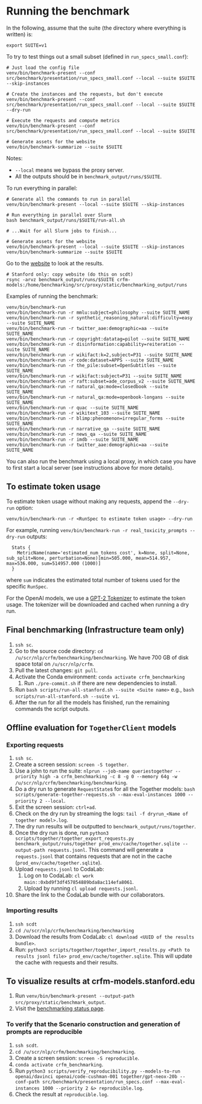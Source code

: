# Running the benchmark

In the following, assume that the suite (the directory where everything is written) is:

    export SUITE=v1

To try to test things out a small subset (defined in `run_specs_small.conf`):

    # Just load the config file
    venv/bin/benchmark-present --conf src/benchmark/presentation/run_specs_small.conf --local --suite $SUITE --skip-instances

    # Create the instances and the requests, but don't execute
    venv/bin/benchmark-present --conf src/benchmark/presentation/run_specs_small.conf --local --suite $SUITE --dry-run

    # Execute the requests and compute metrics
    venv/bin/benchmark-present --conf src/benchmark/presentation/run_specs_small.conf --local --suite $SUITE

    # Generate assets for the website
    venv/bin/benchmark-summarize --suite $SUITE

Notes:
- `--local` means we bypass the proxy server.
- All the outputs should be in `benchmark_output/runs/$SUITE`.

To run everything in parallel:

    # Generate all the commands to run in parallel
    venv/bin/benchmark-present --local --suite $SUITE --skip-instances

    # Run everything in parallel over Slurm
    bash benchmark_output/runs/$SUITE/run-all.sh

    # ...Wait for all Slurm jobs to finish...

    # Generate assets for the website
    venv/bin/benchmark-present --local --suite $SUITE --skip-instances
    venv/bin/benchmark-summarize --suite $SUITE

Go to the [website](http://localhost:1959/static/benchmarking.html) to look at the results.

    # Stanford only: copy website (do this on scdt)
    rsync -arvz benchmark_output/runs/$SUITE crfm-models:/home/benchmarking/src/proxy/static/benchmarking_output/runs

Examples of running the benchmark:

    venv/bin/benchmark-run
    venv/bin/benchmark-run -r mmlu:subject=philosophy --suite SUITE_NAME
    venv/bin/benchmark-run -r synthetic_reasoning_natural:difficulty=easy --suite SUITE_NAME
    venv/bin/benchmark-run -r twitter_aae:demographic=aa --suite SUITE_NAME
    venv/bin/benchmark-run -r copyright:datatag=pilot --suite SUITE_NAME
    venv/bin/benchmark-run -r disinformation:capability=reiteration --suite SUITE_NAME
    venv/bin/benchmark-run -r wikifact:k=2,subject=P31 --suite SUITE_NAME
    venv/bin/benchmark-run -r code:dataset=APPS --suite SUITE_NAME
    venv/bin/benchmark-run -r the_pile:subset=OpenSubtitles --suite SUITE_NAME
    venv/bin/benchmark-run -r wikifact:subject=P31 --suite SUITE_NAME
    venv/bin/benchmark-run -r raft:subset=ade_corpus_v2 --suite SUITE_NAME
    venv/bin/benchmark-run -r natural_qa:mode=closedbook --suite SUITE_NAME
    venv/bin/benchmark-run -r natural_qa:mode=openbook-longans --suite SUITE_NAME
    venv/bin/benchmark-run -r quac --suite SUITE_NAME
    venv/bin/benchmark-run -r wikitext_103 --suite SUITE_NAME
    venv/bin/benchmark-run -r blimp:phenomenon=irregular_forms --suite SUITE_NAME
    venv/bin/benchmark-run -r narrative_qa --suite SUITE_NAME
    venv/bin/benchmark-run -r news_qa --suite SUITE_NAME
    venv/bin/benchmark-run -r imdb --suite SUITE_NAME
    venv/bin/benchmark-run -r twitter_aae:demographic=aa --suite SUITE_NAME

You can also run the benchmark using a local proxy, in which case you have to
first start a local server (see instructions above for more details).

## To estimate token usage

To estimate token usage without making any requests, append the `--dry-run` option:

    venv/bin/benchmark-run -r <RunSpec to estimate token usage> --dry-run

For example, running `venv/bin/benchmark-run -r real_toxicity_prompts --dry-run` outputs:

```text
  Stats {
    MetricName(name='estimated_num_tokens_cost', k=None, split=None, sub_split=None, perturbation=None)[min=505.000, mean=514.957, max=536.000, sum=514957.000 (1000)]
  }
```

where `sum` indicates the estimated total number of tokens used for the specific `RunSpec`.

For the OpenAI models, we use a
[GPT-2 Tokenizer](https://github.com/stanford-crfm/benchmarking/blob/master/src/proxy/tokenizer/openai_token_counter.py#L12)
to estimate the token usage. The tokenizer will be downloaded and cached when running a dry run.

## Final benchmarking (Infrastructure team only)

1. `ssh sc`.
1. Go to the source code directory: `cd /u/scr/nlp/crfm/benchmarking/benchmarking`.
   We have 700 GB of disk space total on `/u/scr/nlp/crfm`.
1. Pull the latest changes: `git pull`.
1. Activate the Conda environment: `conda activate crfm_benchmarking`
   1. Run `./pre-commit.sh` if there are new dependencies to install.
1. Run `bash scripts/run-all-stanford.sh --suite <Suite name>` e.g.,
   `bash scripts/run-all-stanford.sh --suite v1`.
1. After the run for all the models has finished, run the remaining commands the script outputs.

## Offline evaluation for `TogetherClient` models

### Exporting requests

1. `ssh sc`.
1. Create a screen session: `screen -S together`.
1. Use a john to run the suite:
   `nlprun --job-name queriestogether --priority high -a crfm_benchmarking -c 8 -g 0 --memory 64g -w /u/scr/nlp/crfm/benchmarking/benchmarking`.
1. Do a dry run to generate `RequestState`s for all the Together models:
   `bash scripts/generate-together-requests.sh --max-eval-instances 1000 --priority 2 --local`.
1. Exit the screen session: `ctrl+ad`.
1. Check on the dry run by streaming the logs: `tail -f dryrun_<Name of together model>.log`.
1. The dry run results will be outputted to `benchmark_output/runs/together`.
1. Once the dry run is done, run
   `python3 scripts/together/together_export_requests.py benchmark_output/runs/together prod_env/cache/together.sqlite --output-path requests.jsonl`.
   This command will generate a `requests.jsonl` that contains requests that are not in the cache (`prod_env/cache/together.sqlite`).
1. Upload `requests.jsonl` to CodaLab:
    1. Log on to CodaLab: `cl work main::0xbd9f3df457854889bda8ac114efa8061`.
    1. Upload by running `cl upload requests.jsonl`.
1. Share the link to the CodaLab bundle with our collaborators.

### Importing results

1. `ssh scdt`
1. `cd /u/scr/nlp/crfm/benchmarking/benchmarking`
1. Download the results from CodaLab: `cl download <UUID of the results bundle>`.
1. Run: `python3 scripts/together/together_import_results.py <Path to results jsonl file> prod_env/cache/together.sqlite`.
   This will update the cache with requests and their results.

## To visualize results at crfm-models.stanford.edu

1. Run `venv/bin/benchmark-present --output-path src/proxy/static/benchmark_output`.
1. Visit the [benchmarking status page](https://crfm-models.stanford.edu/static/benchmarking.html).

### To verify that the Scenario construction and generation of prompts are reproducible

1. `ssh scdt`.
1. `cd /u/scr/nlp/crfm/benchmarking/benchmarking`.
1. Create a screen session: `screen -S reproducible`.
1. `conda activate crfm_benchmarking`.
1. Run `python3 scripts/verify_reproducibility.py --models-to-run openai/davinci openai/code-cushman-001 together/gpt-neox-20b
   --conf-path src/benchmark/presentation/run_specs.conf --max-eval-instances 1000 --priority 2 &> reproducible.log`.
1. Check the result at `reproducible.log`.
